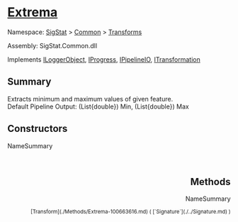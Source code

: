 # [Extrema](./Extrema.md)

Namespace: [SigStat]() > [Common](./../README.md) > [Transforms](./README.md)

Assembly: SigStat.Common.dll

Implements [ILoggerObject](./../ILoggerObject.md), [IProgress](./../Helpers/IProgress.md), [IPipelineIO](./../Pipeline/IPipelineIO.md), [ITransformation](./../ITransformation.md)

## Summary
Extracts minimum and maximum values of given feature.  <br>Default Pipeline Output: (List{double}) Min, (List{double}) Max

## Constructors

NameSummary

<div style="text-align: right"><sub></sub></ div ><div style="text-align: right"><sub></sub></ div ><br>


## Methods

NameSummary

<div style="text-align: right"><sub>[Transform](./Methods/Extrema-100663616.md) ( [`Signature`](./../Signature.md) )</sub></ div ><div style="text-align: right"><sub></sub></ div ><br>


